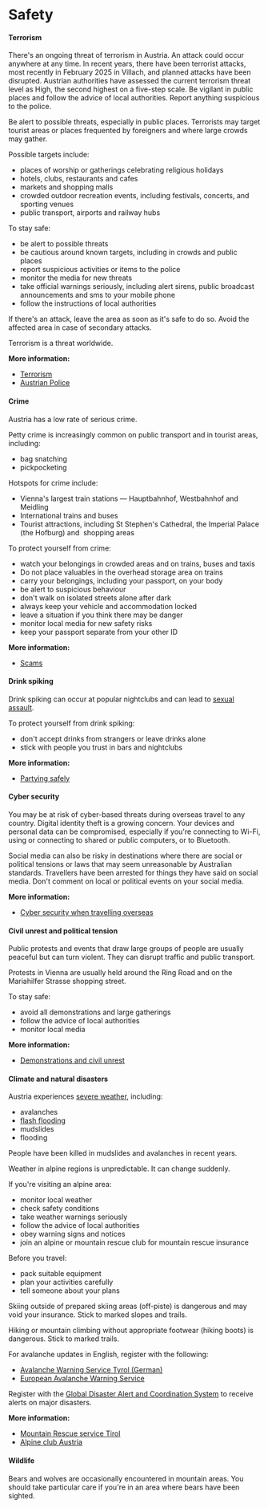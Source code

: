 # Safety

#### Terrorism

There's an ongoing threat of terrorism in Austria. An attack could occur anywhere at any time. In recent years, there have been terrorist attacks, most recently in February 2025 in Villach, and planned attacks have been disrupted. Austrian authorities have assessed the current terrorism threat level as High, the second highest on a five-step scale. Be vigilant in public places and follow the advice of local authorities. Report anything suspicious to the police.

Be alert to possible threats, especially in public places. Terrorists may target tourist areas or places frequented by foreigners and where large crowds may gather.

Possible targets include:

* places of worship or gatherings celebrating religious holidays
* hotels, clubs, restaurants and cafes
* markets and shopping malls
* crowded outdoor recreation events, including festivals, concerts, and sporting venues
* public transport, airports and railway hubs

To stay safe:

* be alert to possible threats
* be cautious around known targets, including in crowds and public places
* report suspicious activities or items to the police
* monitor the media for new threats
* take official warnings seriously, including alert sirens, public broadcast announcements and sms to your mobile phone
* follow the instructions of local authorities

If there's an attack, leave the area as soon as it's safe to do so. Avoid the affected area in case of secondary attacks.

Terrorism is a threat worldwide.

**More information:**

* [Terrorism](/before-you-go/safety/terrorism "Terrorism")
* [Austrian Police](https://www.wien.gv.at/english/administration/organisation/federal-authorities/police/)

#### Crime

Austria has a low rate of serious crime.

Petty crime is increasingly common on public transport and in tourist areas, including:

* bag snatching
* pickpocketing

Hotspots for crime include:

* Vienna's largest train stations — Hauptbahnhof, Westbahnhof and Meidling
* International trains and buses
* Tourist attractions, including St Stephen's Cathedral, the Imperial Palace (the Hofburg) and  shopping areas

To protect yourself from crime:

* watch your belongings in crowded areas and on trains, buses and taxis
* Do not place valuables in the overhead storage area on trains
* carry your belongings, including your passport, on your body
* be alert to suspicious behaviour
* don't walk on isolated streets alone after dark
* always keep your vehicle and accommodation locked
* leave a situation if you think there may be danger
* monitor local media for new safety risks
* keep your passport separate from your other ID

**More information:**

* [Scams](/before-you-go/safety/scams "Scams that affect travellers")

#### Drink spiking

Drink spiking can occur at popular nightclubs and can lead to [sexual assault](https://www.smartraveller.gov.au/before-you-go/safety/sexual-assault).

To protect yourself from drink spiking:

* don't accept drinks from strangers or leave drinks alone
* stick with people you trust in bars and nightclubs

**More information:**

* [Partying safely](/before-you-go/safety/partying "Partying safely")

#### Cyber security

You may be at risk of cyber-based threats during overseas travel to any country. Digital identity theft is a growing concern. Your devices and personal data can be compromised, especially if you're connecting to Wi-Fi, using or connecting to shared or public computers, or to Bluetooth. 

Social media can also be risky in destinations where there are social or political tensions or laws that may seem unreasonable by Australian standards. Travellers have been arrested for things they have said on social media. Don't comment on local or political events on your social media. 

**More information:** 

* [Cyber security when travelling overseas](/before-you-go/staying-safe/cyber-security "Cyber security when travelling overseas")

#### Civil unrest and political tension

Public protests and events that draw large groups of people are usually peaceful but can turn violent. They can disrupt traffic and public transport.

Protests in Vienna are usually held around the Ring Road and on the Mariahilfer Strasse shopping street.

To stay safe:

* avoid all demonstrations and large gatherings
* follow the advice of local authorities
* monitor local media

**More information:**

* [Demonstrations and civil unrest](/news-and-updates/demonstrations-and-unrest "Demonstrations and unrest")

#### Climate and natural disasters

Austria experiences [severe weather](/before-you-go/safety/severe-weather "Severe weather"), including:

* avalanches
* [flash flooding](https://www.smartraveller.gov.au/node/346)
* mudslides
* flooding

People have been killed in mudslides and avalanches in recent years.

Weather in alpine regions is unpredictable. It can change suddenly.

If you're visiting an alpine area:

* monitor local weather
* check safety conditions
* take weather warnings seriously
* follow the advice of local authorities
* obey warning signs and notices
* join an alpine or mountain rescue club for mountain rescue insurance

Before you travel:

* pack suitable equipment
* plan your activities carefully
* tell someone about your plans

Skiing outside of prepared skiing areas (off-piste) is dangerous and may void your insurance. Stick to marked slopes and trails.

Hiking or mountain climbing without appropriate footwear (hiking boots) is dangerous. Stick to marked trails.

For avalanche updates in English, register with the following:

* [Avalanche Warning Service Tyrol (German)](https://lawine.tirol.gv.at/en/)
* [European Avalanche Warning Service](http://avalanches.org/)

Register with the [Global Disaster Alert and Coordination System](http://www.gdacs.org/) to receive alerts on major disasters. 

**More information:**

* [Mountain Rescue service Tirol](https://bergrettung.tirol/en/supporters/)
* [Alpine club Austria](https://www.alpenverein-austria.at/austria/mitgliedervorteile/versicherung/index.php)

#### Wildlife

Bears and wolves are occasionally encountered in mountain areas. You should take particular care if you're in an area where bears have been sighted.
